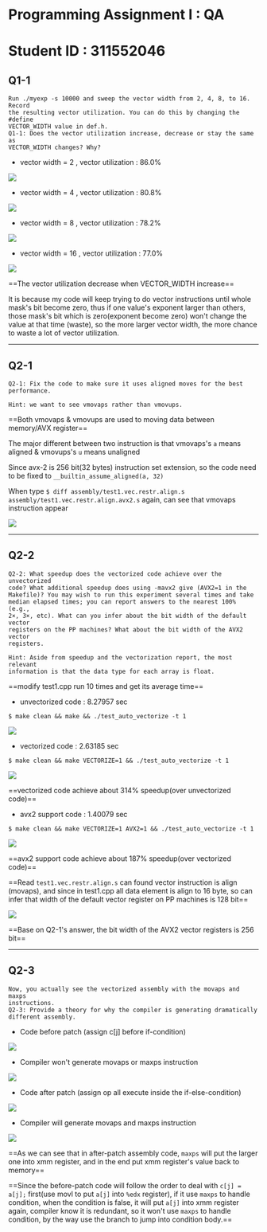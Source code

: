 # Programming Assignment I : QA

# Student ID : 311552046

## Q1-1

```
Run ./myexp -s 10000 and sweep the vector width from 2, 4, 8, to 16. Record
the resulting vector utilization. You can do this by changing the #define 
VECTOR_WIDTH value in def.h. 
Q1-1: Does the vector utilization increase, decrease or stay the same as 
VECTOR_WIDTH changes? Why?
```
- vector width = 2 , vector utilization : 86.0%

![](https://hackmd.io/_uploads/SJyYOb4Wp.png)

- vector width = 4 , vector utilization : 80.8%

![](https://hackmd.io/_uploads/rJVJubV-T.png)

- vector width = 8 , vector utilization : 78.2%

![](https://hackmd.io/_uploads/B1u3OZ4ZT.png)

- vector width = 16 , vector utilization : 77.0%

![](https://hackmd.io/_uploads/SJzJYbNZT.png)


==The vector utilization decrease when VECTOR_WIDTH increase==

It is because my code will keep trying to do vector instructions until whole mask's bit become zero, thus if one value's exponent larger than others, those mask's bit which is zero(exponent become zero) won't change the value at that time (waste), so the more larger vector width, the more chance to waste a lot of vector utilization.

---

## Q2-1

```
Q2-1: Fix the code to make sure it uses aligned moves for the best performance.

Hint: we want to see vmovaps rather than vmovups.
```

==Both vmovaps & vmovups are used to moving data between memory/AVX register==

The major different between two instruction is that vmovaps's `a` means aligned & vmovups's `u` means unaligned

Since avx-2 is 256 bit(32 bytes) instruction set extension, so the code need to be fixed to `__builtin_assume_aligned(a, 32)`

When type 
`$ diff assembly/test1.vec.restr.align.s       assembly/test1.vec.restr.align.avx2.s` again, can see that vmovaps instruction appear

![](https://hackmd.io/_uploads/BJz6uM4bp.png)

---

## Q2-2

```
Q2-2: What speedup does the vectorized code achieve over the unvectorized 
code? What additional speedup does using -mavx2 give (AVX2=1 in the 
Makefile)? You may wish to run this experiment several times and take 
median elapsed times; you can report answers to the nearest 100% (e.g., 
2×, 3×, etc). What can you infer about the bit width of the default vector 
registers on the PP machines? What about the bit width of the AVX2 vector 
registers.

Hint: Aside from speedup and the vectorization report, the most relevant 
information is that the data type for each array is float.
```

==modify test1.cpp run 10 times and get its average time==

- unvectorized code : 8.27957 sec

`$ make clean && make && ./test_auto_vectorize -t 1`

![](https://hackmd.io/_uploads/B1cRhbHW6.png)


- vectorized code : 2.63185 sec

`$ make clean && make VECTORIZE=1 && ./test_auto_vectorize -t 1`

![](https://hackmd.io/_uploads/B1imaZSb6.png)

==vectorized code achieve about 314% speedup(over unvectorized code)==

- avx2 support code : 1.40079 sec

`$ make clean && make VECTORIZE=1 AVX2=1 && ./test_auto_vectorize -t 1`

![](https://hackmd.io/_uploads/SkhBa-H-6.png)

==avx2 support code achieve about 187% speedup(over vectorized code)==

==Read `test1.vec.restr.align.s` can found vector instruction is align (movaps), and since in test1.cpp all data element is align to 16 byte, so can infer that width of the default vector register on PP machines is 128 bit==

![](https://hackmd.io/_uploads/S1bqMfBb6.png)

==Base on Q2-1's answer, the bit width of the AVX2 vector registers is 256 bit==

---

## Q2-3

```
Now, you actually see the vectorized assembly with the movaps and maxps 
instructions.
Q2-3: Provide a theory for why the compiler is generating dramatically 
different assembly.
```

- Code before patch (assign c[j] before if-condition)

![](https://hackmd.io/_uploads/rJBHuv8WT.png)

- Compiler won't generate movaps or maxps instruction

![](https://hackmd.io/_uploads/ry0OPPUbp.png)


- Code after patch (assign op all execute inside the if-else-condition)

![](https://hackmd.io/_uploads/r1XzuDUZa.png)


- Compiler will generate movaps and maxps instruction

![](https://hackmd.io/_uploads/S1z1YP8WT.png)

==As we can see that in after-patch assembly code, `maxps` will put the larger one into xmm register, and in the end put xmm register's value back to memory==

==Since the before-patch code will follow the order to deal with `c[j] = a[j];` first(use movl to put `a[j]` into `%edx` register), if it use `maxps` to handle condition, when the condition is false, it will put `a[j]` into xmm register again, compiler know it is redundant, so it won't use `maxps` to handle condition, by the way use the branch to jump into condition body.==









